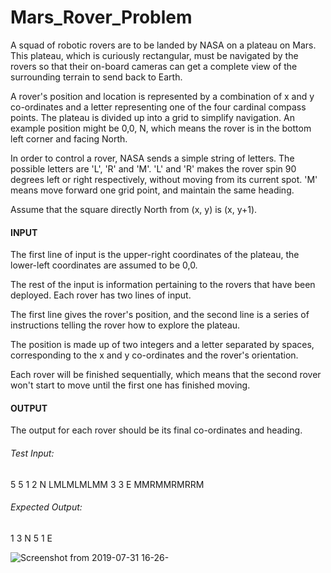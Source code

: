 # Mars_Rover_Problem

A squad of robotic rovers are to be landed by NASA on a plateau on Mars. This plateau, which is curiously rectangular, must 
be navigated by the rovers so that their on-board cameras can get a complete view of the surrounding terrain to send back to Earth.

A rover's position and location is represented by a combination of x and y co-ordinates and a letter representing one of the four cardinal compass points. The plateau is divided up into a grid to simplify navigation. An example position might be 0,0, N, which means the rover is in the bottom left corner and facing North.

In order to control a rover, NASA sends a simple string of letters. The possible letters are 'L', 'R' and 'M'. 'L' and 'R' makes the rover spin 90 degrees left or right respectively, without moving from its current spot. 'M' means move forward one grid point, and maintain the same heading.

Assume that the square directly North from (x, y) is (x, y+1).

#### INPUT

The first line of input is the upper-right coordinates of the plateau, the lower-left coordinates are assumed to be 0,0.

The rest of the input is information pertaining to the rovers that have been deployed. Each rover has two lines of input. 

The first line gives the rover's position, and the second line is a series of instructions telling the rover how to explore 
the plateau.

The position is made up of two integers and a letter separated by spaces, corresponding to the x and y co-ordinates and the rover's orientation.

Each rover will be finished sequentially, which means that the second rover won't start to move until the first one has finished moving.

#### OUTPUT

The output for each rover should be its final co-ordinates and heading.

###### Test Input:

5 5
1 2 N
LMLMLMLMM
3 3 E
MMRMMRMRRM

###### Expected Output:
1 3 N
5 1 E

![Screenshot from 2019-07-31 16-26-](https://user-images.githubusercontent.com/50991324/62207057-cc9d7d00-b3b0-11e9-9351-e42091e45ae2.png)
